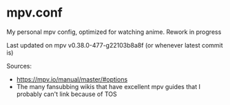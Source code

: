 # mpv.conf

My personal mpv config, optimized for watching anime. Rework in progress  

Last updated on mpv v0.38.0-477-g22103b8a8f (or whenever latest commit is)

Sources:  

- <https://mpv.io/manual/master/#options>
- The many fansubbing wikis that have excellent mpv guides that I probably can't link because of TOS
